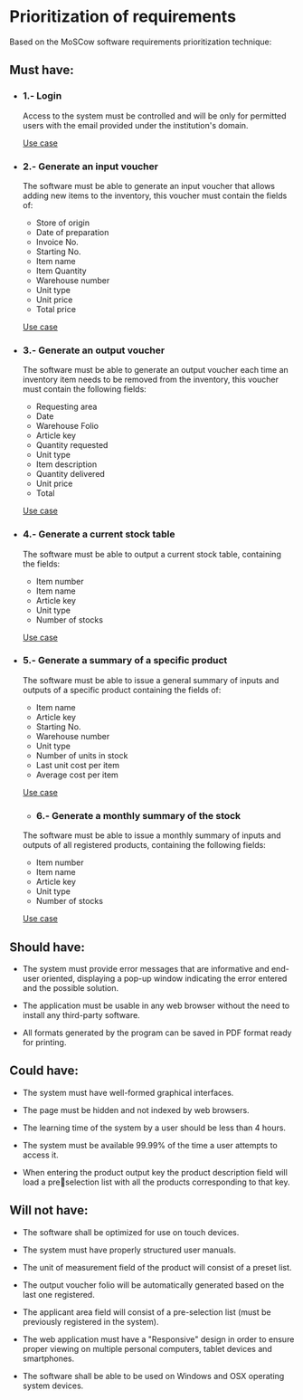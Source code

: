 # Prioritization of requirements

Based on the MoSCow software requirements prioritization technique:

## Must have:

- ### 1.- Login

  Access to the system must be controlled and will be only for permitted users with the email provided under the institution's domain.

  [Use case](./Use%20case%20-%20Login.pdf "Go to the use case")

- ### 2.- Generate an input voucher

  The software must be able to generate an input voucher that allows adding new items
  to the inventory, this voucher must contain the fields of:

  - Store of origin
  - Date of preparation
  - Invoice No.
  - Starting No.
  - Item name
  - Item Quantity
  - Warehouse number
  - Unit type
  - Unit price
  - Total price

  [Use case](./Use%20case%20-%20Generate%20an%20input%20voucher.pdf "Go to the use case")

- ### 3.- Generate an output voucher

  The software must be able to generate an output voucher each time an inventory item needs to be removed from the inventory, this voucher must contain the following fields:

  - Requesting area
  - Date
  - Warehouse Folio
  - Article key
  - Quantity requested
  - Unit type
  - Item description
  - Quantity delivered
  - Unit price
  - Total

  [Use case](./Use%20case%20-%20Generate%20an%20output%20voucher.jpg "Go to the use case")

- ### 4.- Generate a current stock table

  The software must be able to output a current stock table, containing the fields:

  - Item number
  - Item name
  - Article key
  - Unit type
  - Number of stocks

  [Use case](./Use%20case%20-%20Generate%20a%20current%20stock%20table.jpg "Go to the use case")

- ### 5.- Generate a summary of a specific product

  The software must be able to issue a general summary of inputs and outputs of a specific product containing the fields of:

  - Item name
  - Article key
  - Starting No. 
  - Warehouse number
  - Unit type
  - Number of units in stock
  - Last unit cost per item
  - Average cost per item

  [Use case](./Use%20case%20-%20Generate%20a%20summary%20of%20a%20specific%20product.jpg "Go to the use case")

  - ### 6.- Generate a monthly summary of the stock

  The software must be able to issue a monthly summary of inputs and outputs of all registered products, containing the following fields:

  - Item number
  - Item name
  - Article key
  - Unit type
  - Number of stocks

  [Use case](./Use%20case%20-%20Generate%20a%20monthly%20summary%20of%20the%20stock.jpg "Go to the use case")

## Should have:

- The system must provide error messages that are informative and end-user oriented,
  displaying a pop-up window indicating the error entered and the possible solution.

- The application must be usable in any web browser without the need to install any
  third-party software.

- All formats generated by the program can be saved in PDF format ready for printing.

## Could have:

- The system must have well-formed graphical interfaces.

- The page must be hidden and not indexed by web browsers.

- The learning time of the system by a user should be less than 4 hours.

- The system must be available 99.99% of the time a user attempts to access it.

- When entering the product output key the product description field will load a preselection list with all the products corresponding to that key.

## Will not have:

- The software shall be optimized for use on touch devices.

- The system must have properly structured user manuals.

- The unit of measurement field of the product will consist of a preset list.

- The output voucher folio will be automatically generated based on the last one registered.

- The applicant area field will consist of a pre-selection list (must be previously registered
  in the system).

- The web application must have a "Responsive" design in order to ensure proper viewing
  on multiple personal computers, tablet devices and smartphones.

- The software shall be able to be used on Windows and OSX operating system devices.
